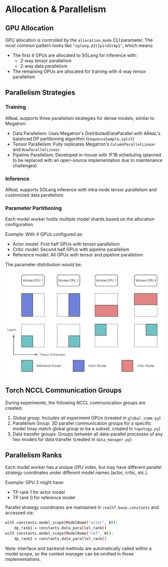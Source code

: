 # Allocation & Parallelism

## GPU Allocation

GPU allocation is controlled by the `allocation_mode` CLI parameter. The most common
pattern looks like `"sglang.d2t2p1+d1t4p1"`, which means:

- The first 4 GPUs are allocated to SGLang for inference with:
  - 2-way tensor parallelism
  - 2-way data parallelism
- The remaining GPUs are allocated for training with 4-way tensor parallelism

## Parallelism Strategies

### Training

AReaL supports three parallelism strategies for dense models, similar to Megatron:

- Data Parallelism: Uses Megatron's DistributedDataParallel with AReaL's balanced DP
  partitioning algorithm (`SequenceSample.split`)
- Tensor Parallelism: Fully replicates Megatron's `ColumnParallelLinear` and
  `RowParallelLinear`
- Pipeline Parallelism: Developed in-house with 1F1B scheduling (planned to be replaced
  with an open-source implementation due to maintenance challenges)

### Inference

AReaL supports SGLang inference with intra-node tensor parallelism and customized data
parallelism.

### Parameter Partitioning

Each model worker holds multiple model shards based on the allocation configuration.

Example: With 4 GPUs configured as:

- Actor model: First half GPUs with tensor parallelism
- Critic model: Second half GPUs with pipeline parallelism
- Reference model: All GPUs with tensor and pipeline parallelism

The parameter distribution would be:

![](param_shard.png)

## Torch NCCL Communication Groups

During experiments, the following NCCL communication groups are created:

1. Global group: Includes all experiment GPUs (created in `global_comm.py`)
1. Parallelism Group: 3D parallel communication groups for a specific model (may match
   global group or be a subset, created in `topology.py`)
1. Data transfer groups: Groups between all data-parallel processes of any two models
   for data transfer (created in `data_manager.py`)

## Parallelism Ranks

Each model worker has a unique GPU index, but may have different parallel strategy
coordinates under different model names (actor, critic, etc.).

Example: GPU 2 might have:

- TP rank 1 for actor model
- TP rank 0 for reference model

Parallel strategy coordinates are maintained in `realhf.base.constants` and accessed
via:

```bash
with constants.model_scope(ModelName("actor", 0)):
    dp_rank1 = constants.data_parallel_rank()
with constants.model_scope(ModelName("ref", 0)):
    dp_rank2 = constants.data_parallel_rank()
```

Note: Interface and backend methods are automatically called within a model scope, so
the context manager can be omitted in those implementations.
